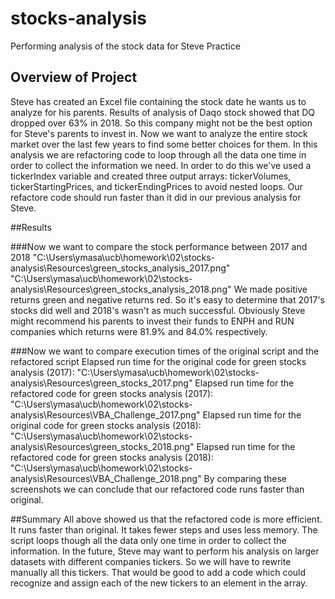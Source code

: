 # stocks-analysis
Performing analysis of the stock data for Steve
Practice

## Overview of Project
Steve has created an Excel file containing the stock date he wants us to analyze for his parents.
Results of analysis of Daqo stock showed that DQ dropped over 63% in 2018. So this company might not be 
the best option for Steve's parents to invest in. Now we want to analyze the entire stock market over the last few years to find 
some better choices for them.
In this analysis we are refactoring code to loop through all the data one time in order to collect the information we need. 
In order to do this we've used a tickerIndex variable and created three output arrays: tickerVolumes, tickerStartingPrices, and tickerEndingPrices to avoid nested loops.
Our refactore code should run faster than it did in our previous analysis for Steve.

##Results

###Now we want to compare the stock performance between 2017 and 2018
"C:\Users\ymasa\ucb\homework\02\stocks-analysis\Resources\green_stocks_analysis_2017.png"
"C:\Users\ymasa\ucb\homework\02\stocks-analysis\Resources\green_stocks_analysis_2018.png"
We made positive returns green and negative returns red. So it's easy to determine that 2017's stocks did well and 2018's wasn't as much successful.
Obviously Steve might recommend his parents to invest their funds to ENPH and RUN companies which returns were 81.9% and 84.0% respectively.

###Now we want to compare execution times of the original script and the refactored script
Elapsed run time for the original code for green stocks analysis (2017):
"C:\Users\ymasa\ucb\homework\02\stocks-analysis\Resources\green_stocks_2017.png"
Elapsed run time for the refactored code for green stocks analysis (2017):
"C:\Users\ymasa\ucb\homework\02\stocks-analysis\Resources\VBA_Challenge_2017.png"
Elapsed run time for the original code for green stocks analysis (2018):
"C:\Users\ymasa\ucb\homework\02\stocks-analysis\Resources\green_stocks_2018.png"
Elapsed run time for the refactored code for green stocks analysis (2018):
"C:\Users\ymasa\ucb\homework\02\stocks-analysis\Resources\VBA_Challenge_2018.png"
By comparing these screenshots we can conclude that our refactored code runs faster than original.

##Summary
All above showed us that the refactored code is more efficient. It runs faster than original.  It takes fewer steps and uses less memory. The script loops though all the data only one time in order to collect the information. 
In the future, Steve may want to perform his analysis on larger datasets with different companies tickers. So we will have to rewrite manually all this tickers. That would be good to add a code which could recognize and assign each of the new tickers to an element in the array. 